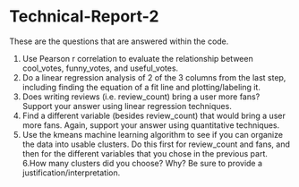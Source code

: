 # Technical-Report-2

These are the questions that are answered within the code.

1. Use Pearson r correlation to evaluate the relationship between cool_votes, funny_votes, and useful_votes.
2. Do a linear regression analysis of 2 of the 3 columns from the last step, including finding the equation of a fit line and plotting/labeling it.
3. Does writing reviews (i.e. review_count) bring a user more fans? Support your answer using linear regression techniques.
4. Find a different variable (besides review_count) that would bring a user more fans. Again, support your answer using quantitative techniques.
5. Use the kmeans machine learning algorithm to see if you can organize the data into usable clusters. Do this first for review_count and fans, and then for the different variables that you chose in the previous part.
6.How many clusters did you choose? Why? Be sure to provide a justification/interpretation.
